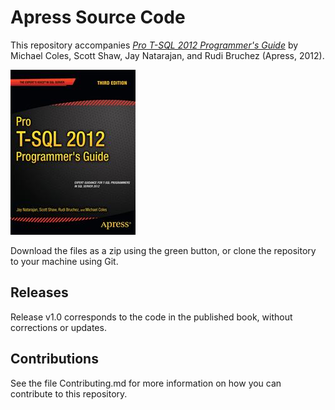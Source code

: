 # Apress Source Code

This repository accompanies [*Pro T-SQL 2012 Programmer's Guide*](http://www.apress.com/9781430245964) by Michael Coles, Scott Shaw, Jay Natarajan, and Rudi Bruchez (Apress, 2012).

![Cover image](9781430245964.jpg)

Download the files as a zip using the green button, or clone the repository to your machine using Git.

## Releases

Release v1.0 corresponds to the code in the published book, without corrections or updates.

## Contributions

See the file Contributing.md for more information on how you can contribute to this repository.
